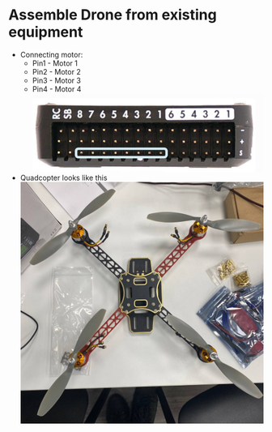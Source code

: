 # Assemble Drone from existing equipment
+ Connecting motor:
    + Pin1 - Motor 1
    + Pin2 - Motor 2
    + Pin3 - Motor 3
    + Pin4 - Motor 4
![image1](https://github.com/industrial-robotics-lab/pixhawk-drone/blob/main/images/motor_connection.png)
+ Quadcopter looks like this
![image2](https://github.com/industrial-robotics-lab/pixhawk-drone/blob/main/images/drone03_02.png)


